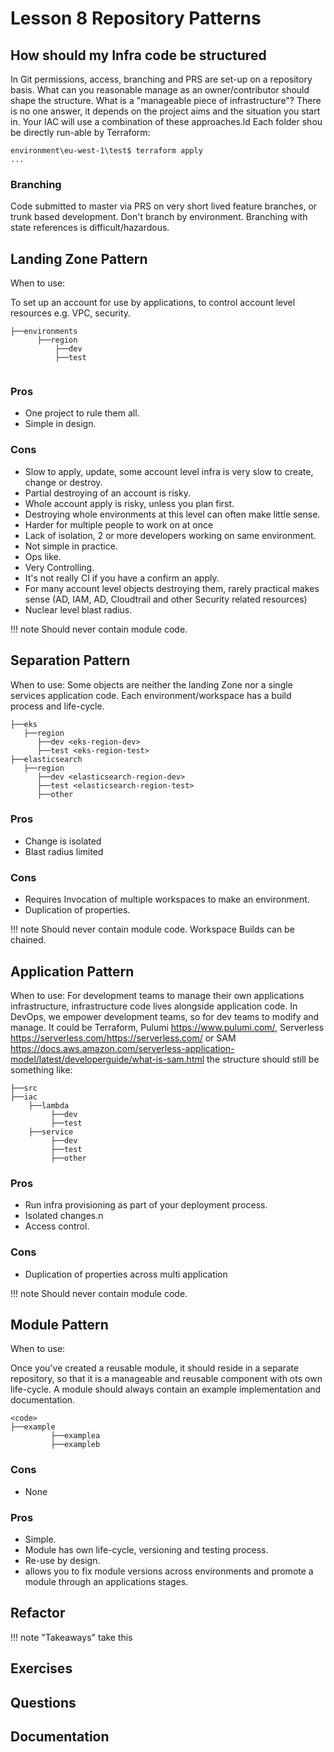 # Lesson 8 Repository Patterns

## How should my Infra code be structured

In Git permissions, access, branching and PRS are set-up on a repository basis.
What can you reasonable manage as an owner/contributor should shape the structure.
What is a "manageable piece of infrastructure"?
There is no one answer, it depends on the project aims and the situation you start in. Your IAC will use a combination of these approaches.ld
Each folder shou be directly run-able by Terraform:

```cli
environment\eu-west-1\test$ terraform apply
...
```

### Branching

Code submitted to master via PRS on very short lived feature branches, or trunk based development. Don't branch by environment. Branching with state references is difficult/hazardous.

## Landing Zone Pattern

When to use:

To set up an account for use by applications, to control account level resources e.g. VPC, security.

```
├──environments
      ├──region
	      ├──dev
	      ├──test
          
```

### Pros

- One project to rule them all.
- Simple in design.

### Cons

- Slow to apply, update, some account level infra is very slow to create, change or destroy.
- Partial destroying of an account is risky.
- Whole account apply is risky, unless you plan first.
- Destroying whole environments at this level can often make little sense.
- Harder for multiple people to work on at once
- Lack of isolation, 2 or more developers working on same environment.
- Not simple in practice.
- Ops like.
- Very Controlling.
- It's not really CI if you have a confirm an apply.
- For many account level objects destroying them, rarely practical makes sense  (AD, IAM, AD, Cloudtrail and other Security related resources)
- Nuclear level blast radius.
  
!!! note
    Should never contain module code.

## Separation Pattern

When to use:
Some objects are neither the landing Zone nor a single services application code.
Each environment/workspace <name> has a build process and life-cycle.

```
├──eks
   ├──region
      ├──dev <eks-region-dev>
      ├──test <eks-region-test>
├──elasticsearch
   ├──region
	  ├──dev <elasticsearch-region-dev>
      ├──test <elasticsearch-region-test>
      ├──other
```

### Pros

- Change is isolated
- Blast radius limited

### Cons

- Requires Invocation of multiple workspaces to make an environment.
- Duplication of properties.

!!! note
    Should never contain module code.
    Workspace Builds can be chained.

## Application Pattern

When to use:
For development teams to manage their own applications infrastructure, infrastructure code lives alongside application code.
In DevOps, we empower development teams, so for dev teams to modify and manage.
It could be Terraform, Pulumi <https://www.pulumi.com/>, Serverless <https://serverless.com/https://serverless.com/> or SAM <https://docs.aws.amazon.com/serverless-application-model/latest/developerguide/what-is-sam.html> the structure should still be something like:

```
├──src
├──iac
    ├──lambda
         ├──dev
	     ├──test
    ├──service
	     ├──dev
         ├──test
         ├──other
```

### Pros

- Run infra provisioning as part of your deployment process.
- Isolated changes.n
- Access control.

### Cons

- Duplication of properties across multi application

!!! note
    Should never contain module code.

## Module Pattern

When to use:

Once you've created a reusable module, it should reside in a separate repository, so that it is a manageable and reusable component with ots own life-cycle.
A module should always contain an example implementation and documentation.

```
<code>
├──example
         ├──examplea
         ├──exampleb

```

### Cons

- None

### Pros

- Simple.
- Module has own life-cycle, versioning and testing process.
- Re-use by design.
- allows you to fix module versions across environments and promote a module through an applications stages.

## Refactor

!!! note "Takeaways"
    take this  

## Exercises

## Questions

## Documentation
